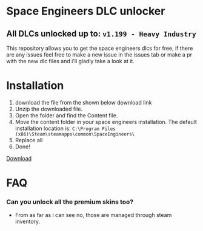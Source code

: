 # Space Engineers DLC unlocker
## All DLCs unlocked up to: `v1.199 - Heavy Industry`

This repository allows you to get the space engineers dlcs for free, if there are any issues feel free to make a new issue in the issues tab or make a pr with the new dlc files and i'll gladly take a look at it.

# Installation
1. download the file from the shown below download link
2. Unzip the downloaded file.
3. Open the folder and find the Content file. 
4. Move the content folder in your space engineers installation. The default installation location is: `C:\Program Files (x86)\Steam\steamapps\common\SpaceEngineers\`
5. Replace all
6. Done!

[Download](https://github.com/wrefgtzweve/SpaceEngineersDLCUnlocker/archive/refs/heads/master.zip)

# FAQ
### Can you unlock all the premium skins too?
- From as far as i can see no, those are managed through steam inventory.
